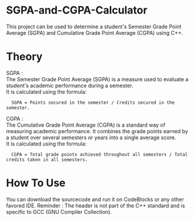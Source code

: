 # SGPA-and-CGPA-Calculator
This project can be used to determine a student's Semester Grade Point Average (SGPA) and Cumulative Grade Point Average (CGPA) using C++.

# Theory
SGPA :                                                                                                                                                       
The Semester Grade Point Average (SGPA) is a measure used to evaluate a student's academic performance during a semester.                               
It is calculated using the formula:                                                                                                                           
                                                                                                                                                              
      SGPA = Points secured in the semester / Credits secured in the semester.             
CGPA :                                                                                                                                                        
The Cumulative Grade Point Average (CGPA) is a standard way of measuring academic performance. It combines the grade points earned by a student over several semesters or years into a single average score.                                                                                                               
It is calculated using the formula:                                                                                                                           

      CGPA = Total grade points achieved throughout all semesters / Total credits taken in all semesters.
# How To Use 
You can download the sourcecode and run it on CodeBlocks or any other favored IDE. 
Reminder : The header is not part of the C++ standard and is specific to GCC (GNU Compiler Collection).

